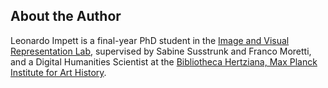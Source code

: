 ## About the Author


Leonardo Impett is a final-year PhD student in the [Image and Visual Representation Lab](http://ivrl.epfl.ch), supervised by Sabine Susstrunk and Franco Moretti, and a Digital Humanities Scientist at the [Bibliotheca Hertziana, Max Planck Institute for Art History](http://www.biblhertz.it). 